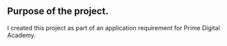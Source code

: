 
## Purpose of the project.
I created this project as part of an application requirement for Prime Digital Academy.  
